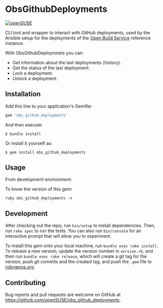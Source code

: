 # ObsGithubDeployments

[![openSUSE](https://circleci.com/gh/openSUSE/obs_github_deployments.svg?style=svg)](https://app.circleci.com/pipelines/github/openSUSE/obs_github_deployments)

CLI tool and wrapper to interact with GitHub deployments, used by the Ansible setup for the deployments of the [Open Build Service](https://openbuildservice.org) reference instance.

With ObsGithubDeploymnets you can:
- Get information about the last deployments (history).
- Get the status of the last deployment.
- Lock a deployment.
- Unlock a deployment.

## Installation

Add this line to your application's Gemfile:

```ruby
gem 'obs_github_deployments'
```

And then execute:

    $ bundle install

Or install it yourself as:

    $ gem install obs_github_deployments

## Usage

From development environment:

To know the version of this gem:

```
ruby obs_github_deployments -v
```

## Development

After checking out the repo, run `bin/setup` to install dependencies. Then, run `rake spec` to run the tests. You can also run `bin/console` for an interactive prompt that will allow you to experiment.

To install this gem onto your local machine, run `bundle exec rake install`. To release a new version, update the version number in `version.rb`, and then run `bundle exec rake release`, which will create a git tag for the version, push git commits and the created tag, and push the `.gem` file to [rubygems.org](https://rubygems.org).

## Contributing

Bug reports and pull requests are welcome on GitHub at https://github.com/openSUSE/obs_github_deployments.
